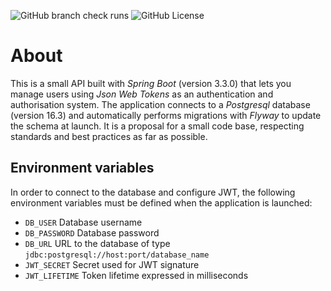 ![GitHub branch check runs](https://img.shields.io/github/check-runs/Wapatali/spring-boot-api/main?style=for-the-badge)
![GitHub License](https://img.shields.io/github/license/Wapatali/spring-boot-api?style=for-the-badge)

# About

This is a small API built with _Spring Boot_ (version 3.3.0) that lets you manage users using _Json Web Tokens_ as an authentication and authorisation system.
The application connects to a _Postgresql_ database (version 16.3) and automatically performs migrations with _Flyway_ to update the schema at launch.
It is a proposal for a small code base, respecting standards and best practices as far as possible.

## Environment variables

In order to connect to the database and configure JWT, the following environment variables must be defined when the application is launched:

- `DB_USER` Database username
- `DB_PASSWORD` Database password
- `DB_URL` URL to the database of type `jdbc:postgresql://host:port/database_name` 
- `JWT_SECRET` Secret used for JWT signature
- `JWT_LIFETIME` Token lifetime expressed in milliseconds
